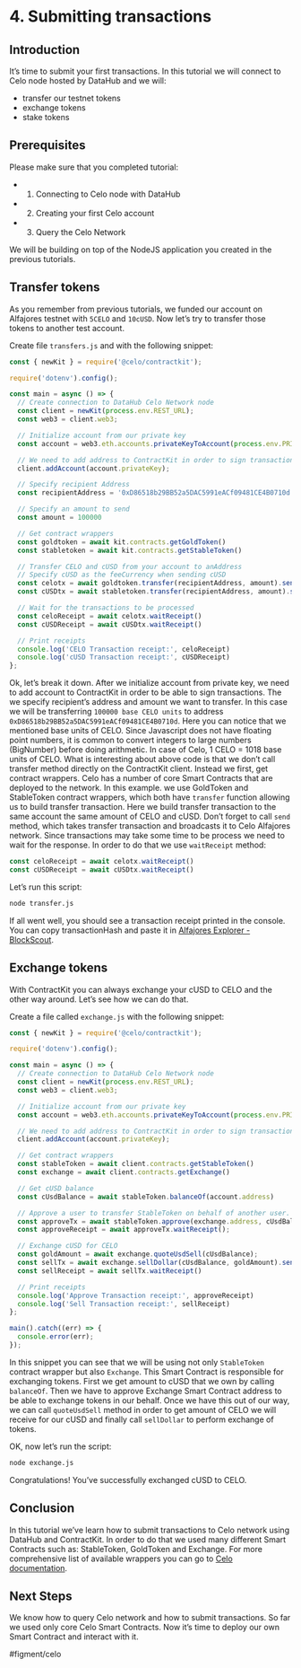 # 4. Submitting transactions
## Introduction
It’s time to submit your first transactions. In this tutorial we will connect to Celo node hosted by DataHub and we will:
* transfer our testnet tokens
* exchange tokens
* stake tokens

## Prerequisites
Please make sure that you completed tutorial:
* 1. Connecting to Celo node with DataHub
* 2. Creating your first Celo account
* 3. Query the Celo Network

We will be building on top of the NodeJS application you created in the previous tutorials.

## Transfer tokens
As you remember from previous tutorials, we funded our account on Alfajores testnet with `5CELO` and `10cUSD`. Now let’s try to transfer those tokens to another test account.

Create file `transfers.js` and with the following snippet:

```javascript
const { newKit } = require('@celo/contractkit');

require('dotenv').config();

const main = async () => {
  // Create connection to DataHub Celo Network node
  const client = newKit(process.env.REST_URL);
  const web3 = client.web3;

  // Initialize account from our private key
  const account = web3.eth.accounts.privateKeyToAccount(process.env.PRIVATE_KEY);

  // We need to add address to ContractKit in order to sign transactions
  client.addAccount(account.privateKey);

  // Specify recipient Address
  const recipientAddress = '0xD86518b29BB52a5DAC5991eACf09481CE4B0710d'

  // Specify an amount to send
  const amount = 100000

  // Get contract wrappers
  const goldtoken = await kit.contracts.getGoldToken()
  const stabletoken = await kit.contracts.getStableToken()

  // Transfer CELO and cUSD from your account to anAddress
  // Specify cUSD as the feeCurrency when sending cUSD
  const celotx = await goldtoken.transfer(recipientAddress, amount).send({from: account.address})
  const cUSDtx = await stabletoken.transfer(recipientAddress, amount).send({from: account.address, feeCurrency: stabletoken.address})

  // Wait for the transactions to be processed
  const celoReceipt = await celotx.waitReceipt()
  const cUSDReceipt = await cUSDtx.waitReceipt()

  // Print receipts
  console.log('CELO Transaction receipt:', celoReceipt)
  console.log('cUSD Transaction receipt:', cUSDReceipt)
};
```

Ok, let’s break it down.
After we initialize account from private key, we need to add account to ContractKit  in order to be able to sign transactions. The we specify recipient’s address and amount we want to transfer. In this case we will be transferring `100000 base CELO units` to address `0xD86518b29BB52a5DAC5991eACf09481CE4B0710d`. 
Here you can notice that we mentioned base units of CELO. Since Javascript does not have floating point numbers, it is common to convert integers to large numbers (BigNumber) before doing arithmetic. In case of Celo, 1 CELO = 1018 base units of CELO.
What is interesting about above code is that we don’t call transfer method directly on the ContractKit client. Instead we first, get contract wrappers. Celo has a number of core Smart Contracts that are deployed to the network. In this example. we use GoldToken and StableToken contract wrappers, which both have `transfer` function allowing us to build transfer transaction. Here we build transfer transaction to the same account the same amount of CELO and cUSD. Don’t forget to call `send` method, which takes transfer transaction and broadcasts it to Celo Alfajores network.
Since transactions may take some time to be process we need to wait for the response. In order to do that we use `waitReceipt` method:

```javascript
const celoReceipt = await celotx.waitReceipt()
const cUSDReceipt = await cUSDtx.waitReceipt()
```

Let’s run this script:

```bash
node transfer.js
```

If all went well, you should see a transaction receipt printed in the console.  You can copy transactionHash and paste it in [Alfajores Explorer - BlockScout](https://alfajores-blockscout.celo-testnet.org/txs).

## Exchange tokens
With ContractKit you can always exchange your cUSD to CELO and the other way around. Let’s see how we can do that.

Create a file called `exchange.js` with the following snippet:

```javascript
const { newKit } = require('@celo/contractkit');

require('dotenv').config();

const main = async () => {
  // Create connection to DataHub Celo Network node
  const client = newKit(process.env.REST_URL);
  const web3 = client.web3;

  // Initialize account from our private key
  const account = web3.eth.accounts.privateKeyToAccount(process.env.PRIVATE_KEY);

  // We need to add address to ContractKit in order to sign transactions
  client.addAccount(account.privateKey);

  // Get contract wrappers
  const stableToken = await client.contracts.getStableToken()
  const exchange = await client.contracts.getExchange()

  // Get cUSD balance
  const cUsdBalance = await stableToken.balanceOf(account.address)

  // Approve a user to transfer StableToken on behalf of another user.
  const approveTx = await stableToken.approve(exchange.address, cUsdBalance).send({from: account.address});
  const approveReceipt = await approveTx.waitReceipt();

  // Exchange cUSD for CELO
  const goldAmount = await exchange.quoteUsdSell(cUsdBalance);
  const sellTx = await exchange.sellDollar(cUsdBalance, goldAmount).send({from: account.address})
  const sellReceipt = await sellTx.waitReceipt()

  // Print receipts
  console.log('Approve Transaction receipt:', approveReceipt)
  console.log('Sell Transaction receipt:', sellReceipt)
};

main().catch((err) => {
  console.error(err);
});

```

In this snippet you can see that we will be using not only `StableToken` contract wrapper but also `Exchange`. This Smart Contract is responsible for exchanging tokens.
First we get amount to cUSD that we own by calling `balanceOf`. Then we have to approve Exchange Smart Contract address to be able to exchange tokens in our behalf. Once we have this out of our way, we can call `quoteUsdSell` method in order to get amount of CELO we will receive for our cUSD and finally call `sellDollar` to perform exchange of tokens.

OK, now let’s run the script:

```bash
node exchange.js
```

Congratulations! You’ve successfully exchanged cUSD to CELO. 

## Conclusion
In this tutorial we’ve learn how to submit transactions to Celo network using DataHub and ContractKit. In order to do that we used many different Smart Contracts such as: StableToken,  GoldToken and Exchange. For more comprehensive list of available wrappers you can go to  [Celo documentation](https://docs.celo.org/v/master/developer-guide/contractkit/contracts-wrappers-registry).

## Next Steps
We know how to query Celo network and how to submit transactions. So far we used only core Celo Smart Contracts. Now it’s time to deploy our own Smart Contract and interact with it.

#figment/celo